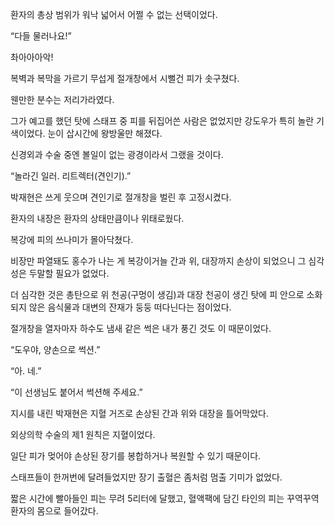 환자의 총상 범위가 워낙 넓어서 어쩔 수 없는 선택이었다.

“다들 물러나요!”

촤아아아악!

복벽과 복막을 가르기 무섭게 절개창에서 시뻘건 피가 솟구쳤다.

웬만한 분수는 저리가라였다.

그가 예고를 했던 탓에 스태프 중 피를 뒤집어쓴 사람은 없었지만 강도우가 특히 놀란 기색이었다. 눈이 삽시간에 왕방울만 해졌다.

신경외과 수술 중엔 볼일이 없는 광경이라서 그랬을 것이다.

“놀라긴 일러. 리트렉터(견인기).”

박재현은 쓰게 웃으며 견인기로 절개창을 벌린 후 고정시켰다.

환자의 내장은 환자의 상태만큼이나 위태로웠다.

복강에 피의 쓰나미가 몰아닥쳤다.

비장만 파열돼도 홍수가 나는 게 복강이거늘 간과 위, 대장까지 손상이 되었으니 그 심각성은 두말할 필요가 없었다.

더 심각한 것은 총탄으로 위 천공(구멍이 생김)과 대장 천공이 생긴 탓에 피 안으로 소화되지 않은 음식물과 대변의 잔재가 둥둥 떠다닌다는 점이었다.

절개창을 열자마자 하수도 냄새 같은 썩은 내가 풍긴 것도 이 때문이었다.

“도우야, 양손으로 썩션.”

“아. 네.”

“이 선생님도 붙어서 썩션해 주세요.”

지시를 내린 박재현은 지혈 거즈로 손상된 간과 위와 대장을 틀어막았다.

외상의학 수술의 제1 원칙은 지혈이었다.

일단 피가 멎어야 손상된 장기를 봉합하거나 복원할 수 있기 때문이다.

스태프들이 한꺼번에 달려들었지만 장기 출혈은 좀처럼 멈출 기미가 없었다.

짧은 시간에 빨아들인 피는 무려 5리터에 달했고, 혈액팩에 담긴 타인의 피는 꾸역꾸역 환자의 몸으로 들어갔다.